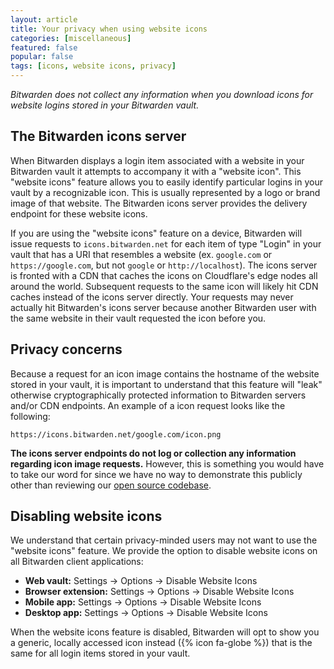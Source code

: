 ```yaml
---
layout: article
title: Your privacy when using website icons
categories: [miscellaneous]
featured: false
popular: false
tags: [icons, website icons, privacy]
---
```


*Bitwarden does not collect any information when you download icons for website logins stored in your Bitwarden vault.*

## The Bitwarden icons server

When Bitwarden displays a login item associated with a website in your Bitwarden vault it attempts to accompany it with a "website icon". This "website icons" feature allows you to easily identify particular logins in your vault by a recognizable icon. This is usually represented by a logo or brand image of that website. The Bitwarden icons server provides the delivery endpoint for these website icons.

If you are using the "website icons" feature on a device, Bitwarden will issue requests to `icons.bitwarden.net` for each item of type "Login" in your vault that has a URI that resembles a website (ex. `google.com` or `https://google.com`, but not `google` or `http://localhost`). The icons server is fronted with a CDN that caches the icons on Cloudflare's edge nodes all around the world. Subsequent requests to the same icon will likely hit CDN caches instead of the icons server directly. Your requests may never actually hit Bitwarden's icons server because another Bitwarden user with the same website in their vault requested the icon before you.

## Privacy concerns

Because a request for an icon image contains the hostname of the website stored in your vault, it is important to understand that this feature will "leak" otherwise cryptographically protected information to Bitwarden servers and/or CDN endpoints. An example of a icon request looks like the following:

`https://icons.bitwarden.net/google.com/icon.png`

**The icons server endpoints do not log or collection any information regarding icon image requests.** However, this is something you would have to take our word for since we have no way to demonstrate this publicly other than reviewing our [open source codebase](https://github.com/bitwarden).

## Disabling website icons

We understand that certain privacy-minded users may not want to use the "website icons" feature. We provide the option to disable website icons on all Bitwarden client applications:

- **Web vault:** Settings &rarr; Options &rarr; Disable Website Icons
- **Browser extension:** Settings &rarr; Options &rarr; Disable Website Icons
- **Mobile app:** Settings &rarr; Options &rarr; Disable Website Icons
- **Desktop app:** Settings &rarr; Options &rarr; Disable Website Icons

When the website icons feature is disabled, Bitwarden will opt to show you a generic, locally accessed icon instead ({% icon fa-globe %}) that is the same for all login items stored in your vault.
